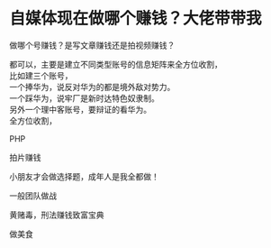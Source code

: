 # 自媒体现在做哪个赚钱？大佬带带我


做哪个号赚钱？是写文章赚钱还是拍视频赚钱？

都可以，主要是建立不同类型账号的信息矩阵来全方位收割，<br />
比如建三个账号，<br />
一个捧华为，说反对华为的都是境外敌对势力。<br />
一个踩华为，说牢厂是新时达特色奴隶制。<br />
另外一个理中客账号，要辩证的看华为。<br />
全方位收割，<img id="aimg_EDBU9" onclick="zoom(this, this.src, 0, 0, 0)" class="zoom" src="https://cdn.jsdelivr.net/gh/hishis/forum-master/public/images/patch.gif" onmouseover="img_onmouseoverfunc(this)" onload="thumbImg(this)" border="0" alt="" />

PHP

拍片赚钱

小朋友才会做选择题，成年人是我全都做！

一般团队做战

黄赌毒，刑法赚钱致富宝典

做美食
